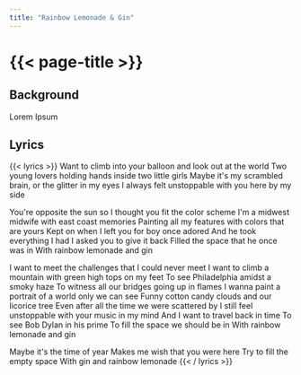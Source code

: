 ```yaml
---
title: "Rainbow Lemonade & Gin"
---
```

# {{< page-title >}}

## Background
Lorem Ipsum

## Lyrics
{{< lyrics >}}
Want to climb into your balloon and look out at the world
Two young lovers holding hands inside two little girls
Maybe it's my scrambled brain, or the glitter in my eyes
I always felt unstoppable with you here by my side

You're opposite the sun so I thought you fit the color scheme
I'm a midwest midwife with east coast memories
Painting all my features with colors that are yours
Kept on when I left you for boy once adored
And he took everything I had
I asked you to give it back
Filled the space that he once was in
With rainbow lemonade and gin

I want to meet the challenges that I could never meet
I want to climb a mountain with green high tops on my feet
To see Philadelphia amidst a smoky haze
To witness all our bridges going up in flames
I wanna paint a portrait of a world only we can see
Funny cotton candy clouds and our licorice tree
Even after all the time we were scattered by
I still feel unstoppable with your music in my mind
And I want to travel back in time
To see Bob Dylan in his prime
To fill the space we should be in
With rainbow lemonade and gin

Maybe it's the time of year
Makes me wish that you were here
Try to fill the empty space
With gin and rainbow lemonade
{{< / lyrics >}}
